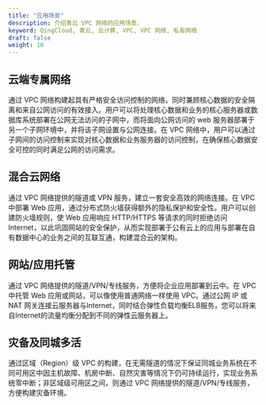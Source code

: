 ```yaml
---
title: "应用场景"
description: 介绍青云 VPC 网络的应用场景。
keyword: QingCloud, 青云, 云计算, VPC, VPC 网络, 私有网络
draft: false
weight: 16
---
```


## 云端专属网络

通过 VPC 网络构建起具有严格安全访问控制的网络，同时兼顾核心数据的安全隔离和来自公网访问的有效接入。用户可以将处理核心数据和业务的核心服务器或数据库系统部署在公网无法访问的子网中，而将面向公网访问的 web 服务器部署于另一个子网环境中，并将该子网设置与公网连接。在 VPC 网络中，用户可以通过子网间的访问控制来实现对核心数据和业务服务器的访问控制，在确保核心数据安全可控的同时满足公网的访问需求。

## 混合云网络

通过 VPC 网络提供的隧道或 VPN 服务，建立一套安全高效的网络连接。在 VPC 中部署 Web 应用，通过分布式防火墙获得额外的隐私保护和安全性。用户可以创建防火墙规则，使 Web 应用响应 HTTP/HTTPS 等请求的同时拒绝访问 Internet，以此巩固网站的安全保护，从而实现部署于公有云上的应用与部署在自有数据中心的业务之间的互联互通，构建混合云的架构。

## 网站/应用托管

通过 VPC 网络提供的隧道/VPN/专线服务，方便将企业应用部署到云中。在 VPC 中托管 Web 应用或网站，可以像使用普通网络一样使用 VPC。通过公网 IP 或 NAT 网关连接云服务器与Internet，同时结合弹性负载均衡ELB服务，您可以将来自Internet的流量均衡分配到不同的弹性云服务器上。

## 灾备及同城多活

通过区域（Region）级 VPC 的构建，在无需隧道的情况下保证同城业务系统在不同可用区中因主机故障、机房中断、自然灾害等情况下仍可持续运行，实现业务系统零中断；非区域级可用区之间，则通过 VPC 网络提供的隧道/VPN/专线服务，方便构建灾备环境。

